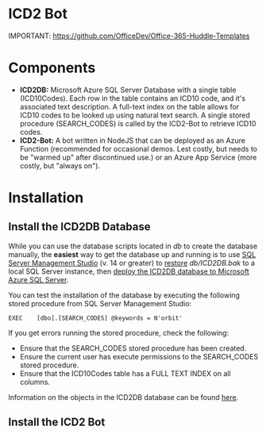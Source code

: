 # ICD2 Bot

IMPORTANT: https://github.com/OfficeDev/Office-365-Huddle-Templates

# Components

* **ICD2DB:** Microsoft Azure SQL Server Database with a single table (ICD10Codes). Each row in the table contains an ICD10 code, and it's associated text description. A full-text index on the table allows for ICD10 codes to be looked up using natural text search. A single stored procedure (SEARCH_CODES) is called by the ICD2-Bot to retrieve ICD10 codes.
* **ICD2-Bot:** A bot written in NodeJS that can be deployed as an Azure Function (recommended for occasional demos. Lest costly, but needs to be "warmed up" after discontinued use.) or an Azure App Service (more costly, but "always on").

# Installation

## Install the ICD2DB Database

While you can use the database scripts located in *db* to create the database manually, the **easiest** way to get the database up and running is to use [SQL Server Management Studio](https://docs.microsoft.com/en-us/sql/ssms/download-sql-server-management-studio-ssms?tview=sql-server-2017) (v. 14 or greater) to [restore](https://docs.microsoft.com/en-us/sql/relational-databases/backup-restore/restore-a-database-backup-using-ssms?view=sql-server-2017) *db/ICD2DB.bak* to a local SQL Server instance, then [deploy the ICD2DB database to Microsoft Azure SQL Server](https://docs.microsoft.com/en-us/azure/sql-database/sql-database-cloud-migrate). 

You can test the installation of the database by executing the following stored procedure from SQL Server Management Studio:

```
EXEC	[dbo].[SEARCH_CODES] @keywords = N'orbit'
```

If you get errors running the stored procedure, check the following:

* Ensure that the SEARCH_CODES stored procedure has been created.
* Ensure the current user has execute permissions to the SEARCH_CODES stored procedure.
* Ensure that the ICD10Codes table has a FULL TEXT INDEX on all columns.

Information on the objects in the ICD2DB database can be found [here](DATABASE.md).

## Install the ICD2 Bot

